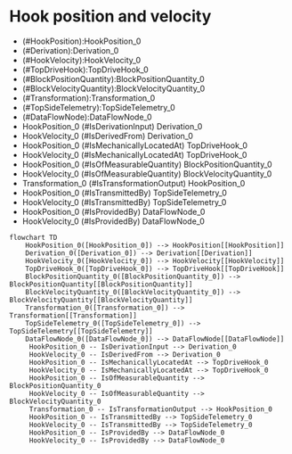 # Hook position and velocity
- (#HookPosition):HookPosition_0
- (#Derivation):Derivation_0
- (#HookVelocity):HookVelocity_0
- (#TopDriveHook):TopDriveHook_0
- (#BlockPositionQuantity):BlockPositionQuantity_0
- (#BlockVelocityQuantity):BlockVelocityQuantity_0
- (#Transformation):Transformation_0
- (#TopSideTelemetry):TopSideTelemetry_0
- (#DataFlowNode):DataFlowNode_0
- HookPosition_0 (#IsDerivationInput) Derivation_0
- HookVelocity_0 (#IsDerivedFrom) Derivation_0
- HookPosition_0 (#IsMechanicallyLocatedAt) TopDriveHook_0
- HookVelocity_0 (#IsMechanicallyLocatedAt) TopDriveHook_0
- HookPosition_0 (#IsOfMeasurableQuantity) BlockPositionQuantity_0
- HookVelocity_0 (#IsOfMeasurableQuantity) BlockVelocityQuantity_0
- Transformation_0 (#IsTransformationOutput) HookPosition_0
- HookPosition_0 (#IsTransmittedBy) TopSideTelemetry_0
- HookVelocity_0 (#IsTransmittedBy) TopSideTelemetry_0
- HookPosition_0 (#IsProvidedBy) DataFlowNode_0
- HookVelocity_0 (#IsProvidedBy) DataFlowNode_0
```mermaid
flowchart TD
	HookPosition_0([HookPosition_0]) --> HookPosition[[HookPosition]]
	Derivation_0([Derivation_0]) --> Derivation[[Derivation]]
	HookVelocity_0([HookVelocity_0]) --> HookVelocity[[HookVelocity]]
	TopDriveHook_0([TopDriveHook_0]) --> TopDriveHook[[TopDriveHook]]
	BlockPositionQuantity_0([BlockPositionQuantity_0]) --> BlockPositionQuantity[[BlockPositionQuantity]]
	BlockVelocityQuantity_0([BlockVelocityQuantity_0]) --> BlockVelocityQuantity[[BlockVelocityQuantity]]
	Transformation_0([Transformation_0]) --> Transformation[[Transformation]]
	TopSideTelemetry_0([TopSideTelemetry_0]) --> TopSideTelemetry[[TopSideTelemetry]]
	DataFlowNode_0([DataFlowNode_0]) --> DataFlowNode[[DataFlowNode]]
	 HookPosition_0 -- IsDerivationInput --> Derivation_0 
	 HookVelocity_0 -- IsDerivedFrom --> Derivation_0 
	 HookPosition_0 -- IsMechanicallyLocatedAt --> TopDriveHook_0 
	 HookVelocity_0 -- IsMechanicallyLocatedAt --> TopDriveHook_0 
	 HookPosition_0 -- IsOfMeasurableQuantity --> BlockPositionQuantity_0 
	 HookVelocity_0 -- IsOfMeasurableQuantity --> BlockVelocityQuantity_0 
	 Transformation_0 -- IsTransformationOutput --> HookPosition_0 
	 HookPosition_0 -- IsTransmittedBy --> TopSideTelemetry_0 
	 HookVelocity_0 -- IsTransmittedBy --> TopSideTelemetry_0 
	 HookPosition_0 -- IsProvidedBy --> DataFlowNode_0 
	 HookVelocity_0 -- IsProvidedBy --> DataFlowNode_0 
```
